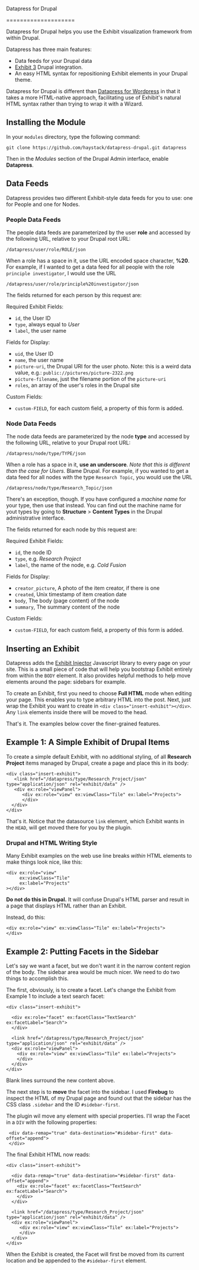 Datapress for Drupal

====================

Datapress for Drupal helps you use the Exhibit visualization framework from within Drupal.

Datapress has three main features:

*  Data feeds for your Drupal data
*  [Exhibit 3](http://www.simile-widgets.org/exhibit3/) Drupal integration.
*  An easy HTML syntax for repositioning Exhibit elements in your Drupal theme. 

Datapress for Drupal is different than [Datapress for
Wordpress](http://projects.csail.mit.edu/datapress) in that it takes a more
HTML-native approach, facilitating use of Exhibit's natural HTML syntax rather
than trying to wrap it with a Wizard.

Installing the Module
---------------------

In your `modules` directory, type the following command:

    git clone https://github.com/haystack/datapress-drupal.git datapress

Then in the *Modules* section of the Drupal Admin interface, enable
**Datapress**.

Data Feeds
----------

Datapress provides two different Exhibit-style data feeds for you to use: one for People and one for Nodes.

### People Data Feeds

The people data feeds are parameterized by the user **role** and accessed by the following URL, relative to your Drupal root URL:

    /datapress/user/role/ROLE/json

When a role has a space in it, use the URL encoded space character, **%20**. For example, if I wanted to get a data feed for all people with the role `principle investigator`, I would use the URL

    /datapress/user/role/principle%20investigator/json

The fields returned for each person by this request are:

Required Exhibit Fields:

*  `id`, the User ID
*  `type`, always equal to *User*
*  `label`, the user name

Fields for Display:

*  `uid`, the User ID
*  `name`, the user name
*  `picture-uri`, the Drupal URI for the user photo. Note: this is a weird data value, e.g.: `public://pictures/picture-2322.png`
*  `picture-filename`, just the filename portion of the `picture-uri`
*  `roles`, an array of the user's roles in the Drupal site

Custom Fields:

*  `custom-FIELD`, for each custom field, a property of this form is added.

### Node Data Feeds

The node data feeds are parameterized by the node **type** and accessed by the following URL, relative to your Drupal root URL:

    /datapress/node/type/TYPE/json

When a role has a space in it, **use an underscore**. *Note that this is different than the case for Users.* Blame Drupal. For example, if you wanted to get a data feed for all nodes with the type `Research Topic`, you would use the URL

    /datapress/node/type/Research_Topic/json

There's an exception, though. If you have configured a *machine name* for your type, then use that instead. You can find out the machine name for yout types by going to **Structure** > **Content Types** in the Drupal administrative interface.

The fields returned for each node by this request are:

Required Exhibit Fields:

*  `id`, the node ID
*  `type`, e.g. *Research Project*
*  `label`, the name of the node, e.g. *Cold Fusion*

Fields for Display:

*  `creator_picture`, A photo of the item creator, if there is one
*  `created`, Unix timestamp of item creation date
*  `body`, The body (page content) of the node
*  `summary`, The summary content of the node

Custom Fields:

*  `custom-FIELD`, for each custom field, a property of this form is added.

Inserting an Exhibit
--------------------

Datapress adds the [Exhibit Injector](https://github.com/eob/exhibit-injector)
Javascript library to every page on your site. This is a small piece of code
that will help you bootstrap Exhibit entirely from within the `BODY` element.
It also provides helpful methods to help move elements around the page:
sidebars for example.

To create an Exhibit, first you need to choose **Full HTML** mode when editing
your page. This enables you to type arbitrary HTML into the post. Next, just
wrap the Exhibit you want to create in `<div class="insert-exhibit"></div>`.
Any `link` elements inside there will be moved to the head.

That's it. The examples below cover the finer-grained features.

Example 1: A Simple Exhibit of Drupal Items
-------------------------------------------

To create a simple default Exhibit, with no additional styling, of all
**Research Project** items managed by Drupal, create a page and place this in
its body:

    <div class="insert-exhibit">
       <link href="/datapress/type/Research_Project/json" type="application/json" rel="exhibit/data" />
       <div ex:role="viewPanel">
          <div ex:role="view" ex:viewClass="Tile" ex:label="Projects">
          </div>
      </div>
    </div>

That's it. Notice that the datasource `link` element, which Exhibit wants in
the `HEAD`, will get moved there for you by the plugin.

### Drupal and HTML Writing Style

Many Exhibit examples on the web use line breaks *within* HTML elements to make
things look nice, like this: 


    <div ex:role="view"
         ex:viewClass="Tile"
         ex:label="Projects"
    ></div>

**Do not do this in Drupal.** It will confuse Drupal's HTML parser and result
in a page that displays HTML rather than an Exhibit.

Instead, do this:

    <div ex:role="view" ex:viewClass="Tile" ex:label="Projects">
    </div>


Example 2: Putting Facets in the Sidebar
----------------------------------------

Let's say we want a facet, but we don't want it in the narrow content region of
the body. The sidebar area would be much nicer. We need to do two things to
accomplish this.

The first, obviously, is to create a facet. Let's change the Exhibit from
Example 1 to include a text search facet:

    <div class="insert-exhibit">

      <div ex:role="facet" ex:facetClass="TextSearch" ex:facetLabel="Search">
      </div>

      <link href="/datapress/type/Research_Project/json" type="application/json" rel="exhibit/data" />
      <div ex:role="viewPanel">
        <div ex:role="view" ex:viewClass="Tile" ex:label="Projects">
        </div>
      </div>
    </div>

Blank lines surround the new content above.

The next step is to **move** the facet into the sidebar. I used **Firebug** to
inspect the HTML of my Drupal page and found out that the sidebar has the CSS
class `.sidebar` and the ID `#sidebar-first`.

The plugin wil move any element with special properties. I'll wrap the Facet in
a `DIV` with the following properties:

     <div data-remap="true" data-destination="#sidebar-first" data-offset="append">
     </div>

The final Exhibit HTML now reads:

    <div class="insert-exhibit">

      <div data-remap="true" data-destination="#sidebar-first" data-offset="append">
        <div ex:role="facet" ex:facetClass="TextSearch" ex:facetLabel="Search">
        </div>
      </div>

      <link href="/datapress/type/Research_Project/json" type="application/json" rel="exhibit/data" />
      <div ex:role="viewPanel">
         <div ex:role="view" ex:viewClass="Tile" ex:label="Projects">
         </div>
      </div>
    </div>

When the Exhibit is created, the Facet will first be moved from its current
location and be appended to the `#sidebar-first` element.

